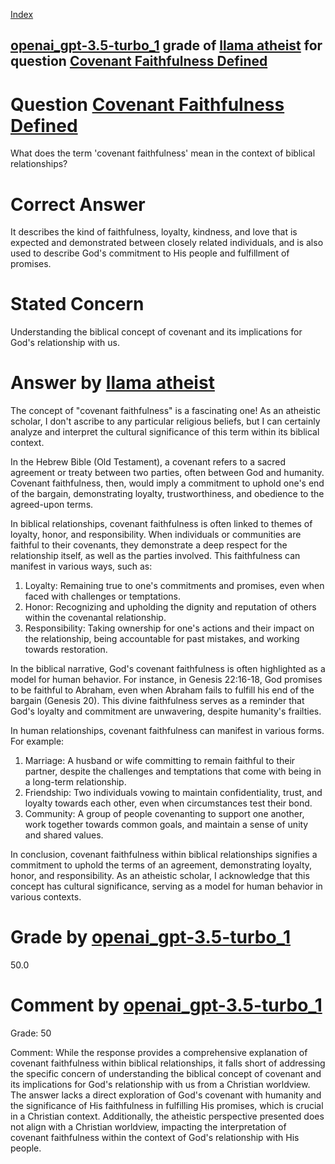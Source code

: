 
[Index](../../../../index.md)
## [openai_gpt-3.5-turbo_1](../../../grading_models/openai_gpt-3.5-turbo_1.md) grade of [llama atheist](../../../answering_models/llama_atheist.md) for question [Covenant Faithfulness Defined](../../../questions/Covenant_Faithfulness_Defined.md)

# Question [Covenant Faithfulness Defined](../../../questions/Covenant_Faithfulness_Defined.md)
What does the term 'covenant faithfulness' mean in the context of biblical relationships?

# Correct Answer
It describes the kind of faithfulness, loyalty, kindness, and love that is expected and demonstrated between closely related individuals, and is also used to describe God's commitment to His people and fulfillment of promises.

# Stated Concern
Understanding the biblical concept of covenant and its implications for God's relationship with us.

# Answer by [llama atheist](../../../answering_models/llama_atheist.md)
The concept of "covenant faithfulness" is a fascinating one! As an atheistic scholar, I don't ascribe to any particular religious beliefs, but I can certainly analyze and interpret the cultural significance of this term within its biblical context.

In the Hebrew Bible (Old Testament), a covenant refers to a sacred agreement or treaty between two parties, often between God and humanity. Covenant faithfulness, then, would imply a commitment to uphold one's end of the bargain, demonstrating loyalty, trustworthiness, and obedience to the agreed-upon terms.

In biblical relationships, covenant faithfulness is often linked to themes of loyalty, honor, and responsibility. When individuals or communities are faithful to their covenants, they demonstrate a deep respect for the relationship itself, as well as the parties involved. This faithfulness can manifest in various ways, such as:

1. Loyalty: Remaining true to one's commitments and promises, even when faced with challenges or temptations.
2. Honor: Recognizing and upholding the dignity and reputation of others within the covenantal relationship.
3. Responsibility: Taking ownership for one's actions and their impact on the relationship, being accountable for past mistakes, and working towards restoration.

In the biblical narrative, God's covenant faithfulness is often highlighted as a model for human behavior. For instance, in Genesis 22:16-18, God promises to be faithful to Abraham, even when Abraham fails to fulfill his end of the bargain (Genesis 20). This divine faithfulness serves as a reminder that God's loyalty and commitment are unwavering, despite humanity's frailties.

In human relationships, covenant faithfulness can manifest in various forms. For example:

1. Marriage: A husband or wife committing to remain faithful to their partner, despite the challenges and temptations that come with being in a long-term relationship.
2. Friendship: Two individuals vowing to maintain confidentiality, trust, and loyalty towards each other, even when circumstances test their bond.
3. Community: A group of people covenanting to support one another, work together towards common goals, and maintain a sense of unity and shared values.

In conclusion, covenant faithfulness within biblical relationships signifies a commitment to uphold the terms of an agreement, demonstrating loyalty, honor, and responsibility. As an atheistic scholar, I acknowledge that this concept has cultural significance, serving as a model for human behavior in various contexts.

# Grade by [openai_gpt-3.5-turbo_1](../../../grading_models/openai_gpt-3.5-turbo_1.md)
50.0

# Comment by [openai_gpt-3.5-turbo_1](../../../grading_models/openai_gpt-3.5-turbo_1.md)
Grade: 50

Comment: While the response provides a comprehensive explanation of covenant faithfulness within biblical relationships, it falls short of addressing the specific concern of understanding the biblical concept of covenant and its implications for God's relationship with us from a Christian worldview. The answer lacks a direct exploration of God's covenant with humanity and the significance of His faithfulness in fulfilling His promises, which is crucial in a Christian context. Additionally, the atheistic perspective presented does not align with a Christian worldview, impacting the interpretation of covenant faithfulness within the context of God's relationship with His people.
